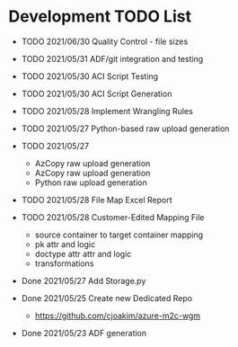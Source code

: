 # Development TODO List

- TODO 2021/06/30 Quality Control - file sizes

- TODO 2021/05/31 ADF/git integration and testing
- TODO 2021/05/30 ACI Script Testing
- TODO 2021/05/30 ACI Script Generation
- TODO 2021/05/28 Implement Wrangling Rules

- TODO 2021/05/27 Python-based raw upload generation
- TODO 2021/05/27 
  - AzCopy raw upload generation
  - AzCopy raw upload generation
  - Python raw upload generation

- TODO 2021/05/28 File Map Excel Report

- TODO 2021/05/28 Customer-Edited Mapping File
  - source container to target container mapping
  - pk attr and logic
  - doctype attr attr and logic
  - transformations


- Done 2021/05/27 Add Storage.py
- Done 2021/05/25 Create new Dedicated Repo
  - https://github.com/cjoakim/azure-m2c-wgm
- Done 2021/05/23 ADF generation 
